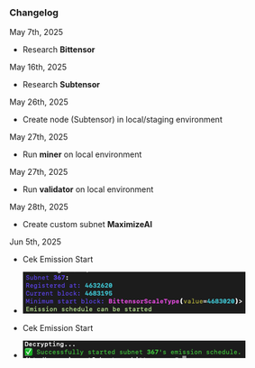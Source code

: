 ### Changelog

May 7th, 2025
- Research **Bittensor**

May 16th, 2025
- Research **Subtensor**

May 26th, 2025
- Create node (Subtensor) in local/staging environment

May 27th, 2025
- Run **miner** on local environment

May 27th, 2025
- Run **validator** on local environment

May 28th, 2025
- Create custom subnet **MaximizeAI**

Jun 5th, 2025
- Cek Emission Start 
- ![Check Emission Start](./assets/emission-check.png)

- Cek Emission Start 
- ![ Emission Start](./assets/emission-start.png)
